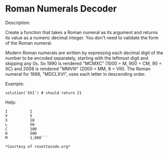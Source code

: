 # Roman Numerals Decoder
Description:

Create a function that takes a Roman numeral as its argument and returns its value as a numeric decimal integer. You don't need to validate the form of the Roman numeral.

Modern Roman numerals are written by expressing each decimal digit of the number to be encoded separately, starting with the leftmost digit and skipping any 0s. So 1990 is rendered "MCMXC" (1000 = M, 900 = CM, 90 = XC) and 2008 is rendered "MMVIII" (2000 = MM, 8 = VIII). The Roman numeral for 1666, "MDCLXVI", uses each letter in descending order.

Example:

```solution('XXI') # should return 21```

Help:

```Symbol    Value
I          1
V          5
X          10
L          50
C          100
D          500
M          1,000```

*Courtesy of rosettacode.org*